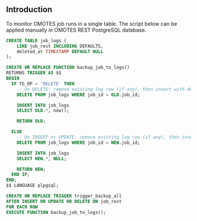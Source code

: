 ## Introduction

To monitor OMOTES job runs in a single table. The script below can be applied manually in OMOTES REST PostgreSQL database.

```sql
CREATE TABLE job_logs (
    LIKE job_rest INCLUDING DEFAULTS,
    deleted_at TIMESTAMP DEFAULT NULL
);

CREATE OR REPLACE FUNCTION backup_job_to_logs()
RETURNS TRIGGER AS $$
BEGIN
  IF TG_OP = 'DELETE' THEN
    -- On DELETE: remove existing log row (if any), then insert with deleted_at
    DELETE FROM job_logs WHERE job_id = OLD.job_id;

    INSERT INTO job_logs
    SELECT OLD.*, now();

    RETURN OLD;

  ELSE
    -- On INSERT or UPDATE: remove existing log row (if any), then insert new
    DELETE FROM job_logs WHERE job_id = NEW.job_id;

    INSERT INTO job_logs
    SELECT NEW.*, NULL;

    RETURN NEW;
  END IF;
END;
$$ LANGUAGE plpgsql;

CREATE OR REPLACE TRIGGER trigger_backup_all
AFTER INSERT OR UPDATE OR DELETE ON job_rest
FOR EACH ROW
EXECUTE FUNCTION backup_job_to_logs();
```